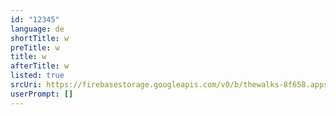 ```yaml
---
id: "12345"
language: de
shortTitle: w
preTitle: w
title: w
afterTitle: w
listed: true
srcUri: https://firebasestorage.googleapis.com/v0/b/thewalks-8f658.appspot.com/o/mp3%2Fapi-v1%2Fmulti_Zeubeel8_loop.mp3?alt=media&token=a8263400-4eff-4ff0-81e9-5fef64566831
userPrompt: []
---
```

